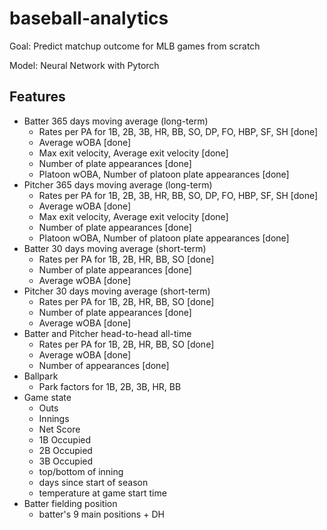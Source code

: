# baseball-analytics

Goal: Predict matchup outcome for MLB games from scratch

Model: Neural Network with Pytorch

## Features
- Batter 365 days moving average (long-term)
  - Rates per PA for 1B, 2B, 3B, HR, BB, SO, DP, FO, HBP, SF, SH [done]
  - Average wOBA [done]
  - Max exit velocity, Average exit velocity [done]
  - Number of plate appearances [done]
  - Platoon wOBA, Number of platoon plate appearances [done]
- Pitcher 365 days moving average (long-term)
  - Rates per PA for 1B, 2B, 3B, HR, BB, SO, DP, FO, HBP, SF, SH [done]
  - Average wOBA [done]
  - Max exit velocity, Average exit velocity [done]
  - Number of plate appearances [done]
  - Platoon wOBA, Number of platoon plate appearances [done]
- Batter 30 days moving average (short-term)
  - Rates per PA for 1B, 2B, HR, BB, SO [done]
  - Number of plate appearances [done]
  - Average wOBA [done]
- Pitcher 30 days moving average (short-term)
  - Rates per PA for 1B, 2B, HR, BB, SO [done]
  - Number of plate appearances [done]
  - Average wOBA [done]
- Batter and Pitcher head-to-head all-time
  - Rates per PA for 1B, 2B, HR, BB, SO [done]
  - Average wOBA [done]
  - Number of appearances [done]
- Ballpark
  - Park factors for 1B, 2B, 3B, HR, BB
- Game state
  - Outs
  - Innings
  - Net Score
  - 1B Occupied
  - 2B Occupied
  - 3B Occupied
  - top/bottom of inning
  - days since start of season
  - temperature at game start time
- Batter fielding position
  - batter's 9 main positions + DH
